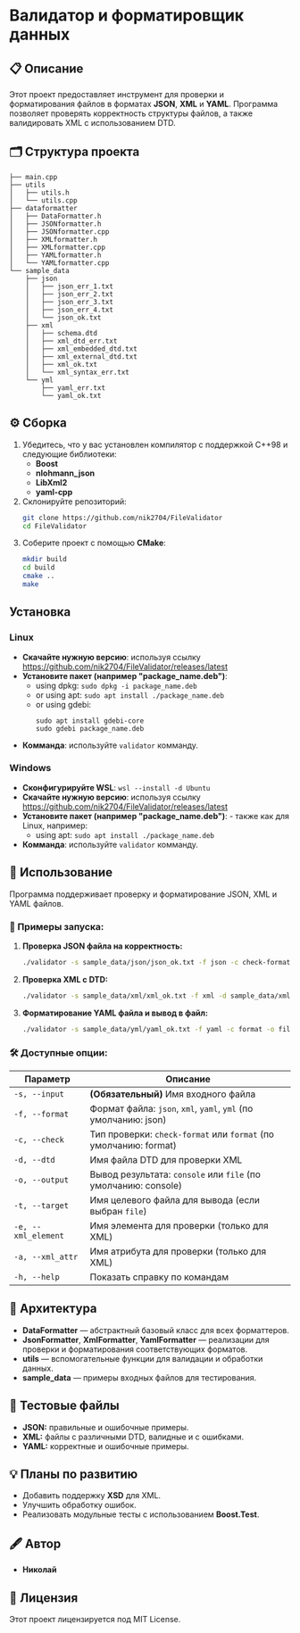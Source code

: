 # Валидатор и форматировщик данных

## 📋 Описание

Этот проект предоставляет инструмент для проверки и форматирования файлов в форматах **JSON**, **XML** и **YAML**. Программа позволяет проверять корректность структуры файлов, а также валидировать XML с использованием DTD.

## 🗂️ Структура проекта

```
├── main.cpp
├── utils
│   ├── utils.h
│   └── utils.cpp
├── dataformatter
│   ├── DataFormatter.h
│   ├── JSONformatter.h
│   ├── JSONformatter.cpp
│   ├── XMLformatter.h
│   ├── XMLformatter.cpp
│   ├── YAMLformatter.h
│   └── YAMLformatter.cpp
└── sample_data
    ├── json
    │   ├── json_err_1.txt
    │   ├── json_err_2.txt
    │   ├── json_err_3.txt
    │   ├── json_err_4.txt
    │   └── json_ok.txt
    ├── xml
    │   ├── schema.dtd
    │   ├── xml_dtd_err.txt
    │   ├── xml_embedded_dtd.txt
    │   ├── xml_external_dtd.txt
    │   ├── xml_ok.txt
    │   └── xml_syntax_err.txt
    └── yml
        ├── yaml_err.txt
        └── yaml_ok.txt
```

## ⚙️ Сборка

1. Убедитесь, что у вас установлен компилятор с поддержкой C++98 и следующие библиотеки:
   - **Boost**
   - **nlohmann_json**
   - **LibXml2**
   - **yaml-cpp**
2. Склонируйте репозиторий:
   ```bash
   git clone https://github.com/nik2704/FileValidator
   cd FileValidator
   ```
3. Соберите проект с помощью **CMake**:
   ```bash
   mkdir build
   cd build
   cmake ..
   make
   ```

## Установка
### Linux
- **Скачайте нужную версию**: используя ссылку
    https://github.com/nik2704/FileValidator/releases/latest
- **Установите пакет (например "package_name.deb")**:
    - using dpkg: ```sudo dpkg -i package_name.deb```
    - or using apt: ```sudo apt install ./package_name.deb```
    - or using gdebi: 
        ```
        sudo apt install gdebi-core
        sudo gdebi package_name.deb
        ```
- **Комманда**: используйте ```validator``` комманду.

### Windows
- **Сконфигурируйте WSL**: ```wsl --install -d Ubuntu```
- **Скачайте нужную версию**: используя ссылку
    https://github.com/nik2704/FileValidator/releases/latest
- **Установите пакет (например "package_name.deb")**: - также как для Linux, например:
    - using apt: ```sudo apt install ./package_name.deb```
- **Комманда**: используйте ```validator``` комманду.

## 🚀 Использование

Программа поддерживает проверку и форматирование JSON, XML и YAML файлов.

### 📖 Примеры запуска:

1. **Проверка JSON файла на корректность:**
   ```bash
   ./validator -s sample_data/json/json_ok.txt -f json -c check-format
   ```

2. **Проверка XML с DTD:**
   ```bash
   ./validator -s sample_data/xml/xml_ok.txt -f xml -d sample_data/xml/schema.dtd
   ```

3. **Форматирование YAML файла и вывод в файл:**
   ```bash
   ./validator -s sample_data/yml/yaml_ok.txt -f yaml -c format -o file -t formatted_output.yaml
   ```

### 🛠️ Доступные опции:

| Параметр            | Описание                                                          |
|---------------------|-------------------------------------------------------------------|
| `-s, --input`       | **(Обязательный)** Имя входного файла                             |
| `-f, --format`      | Формат файла: `json`, `xml`, `yaml`, `yml` (по умолчанию: json)   |
| `-c, --check`       | Тип проверки: `check-format` или `format` (по умолчанию: format)  |
| `-d, --dtd`         | Имя файла DTD для проверки XML                                   |
| `-o, --output`      | Вывод результата: `console` или `file` (по умолчанию: console)    |
| `-t, --target`      | Имя целевого файла для вывода (если выбран `file`)               |
| `-e, --xml_element` | Имя элемента для проверки (только для XML)                       |
| `-a, --xml_attr`    | Имя атрибута для проверки (только для XML)                        |
| `-h, --help`        | Показать справку по командам                                     |

## 🧩 Архитектура

- **DataFormatter** — абстрактный базовый класс для всех форматтеров.
- **JsonFormatter**, **XmlFormatter**, **YamlFormatter** — реализации для проверки и форматирования соответствующих форматов.
- **utils** — вспомогательные функции для валидации и обработки данных.
- **sample_data** — примеры входных файлов для тестирования.

## 🧪 Тестовые файлы

- **JSON:** правильные и ошибочные примеры.
- **XML:** файлы с различными DTD, валидные и с ошибками.
- **YAML:** корректные и ошибочные примеры.

## 💡 Планы по развитию

- Добавить поддержку **XSD** для XML.
- Улучшить обработку ошибок.
- Реализовать модульные тесты с использованием **Boost.Test**.

## 🖋️ Автор

- **Николай**

## 📄 Лицензия

Этот проект лицензируется под MIT License.